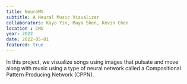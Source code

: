 ```yaml
---
title: NeuroMV 
subtitle: A Neural Music Visualizer
collaborators: Kayo Yin, Maya Shen, Kevin Chen
location : CMU
year: 2022
date: 2022-05-01
featured: true
---
```


In this project, we visualize songs using images that pulsate and move along with music using a type of neural network called a Compositional Pattern Producing Network (CPPN).